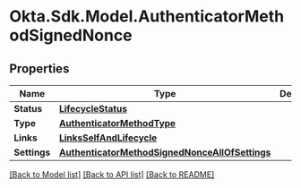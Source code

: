 # Okta.Sdk.Model.AuthenticatorMethodSignedNonce

## Properties

Name | Type | Description | Notes
------------ | ------------- | ------------- | -------------
**Status** | [**LifecycleStatus**](LifecycleStatus.md) |  | [optional] 
**Type** | [**AuthenticatorMethodType**](AuthenticatorMethodType.md) |  | [optional] 
**Links** | [**LinksSelfAndLifecycle**](LinksSelfAndLifecycle.md) |  | [optional] 
**Settings** | [**AuthenticatorMethodSignedNonceAllOfSettings**](AuthenticatorMethodSignedNonceAllOfSettings.md) |  | [optional] 

[[Back to Model list]](../README.md#documentation-for-models) [[Back to API list]](../README.md#documentation-for-api-endpoints) [[Back to README]](../README.md)

